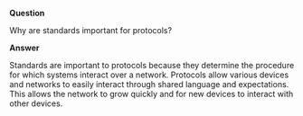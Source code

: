 **Question**

Why are standards important for protocols?


**Answer**

Standards are important to protocols because they determine the procedure for which systems interact over a network. Protocols allow various devices and networks to easily interact through shared language and expectations. This allows the network to grow quickly and for new devices to interact with other devices.